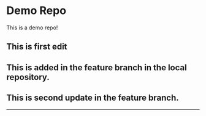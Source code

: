 # Demo Repo

This is a demo repo!

## This is first edit

## This is added in the feature branch in the local repository.

## This is second update in the feature branch.
---------------------------
